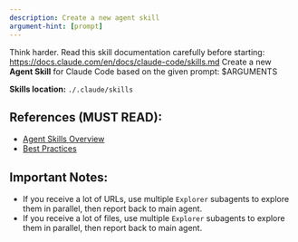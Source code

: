 ```yaml
---
description: Create a new agent skill
argument-hint: [prompt]
---
```


Think harder.
Read this skill documentation carefully before starting: https://docs.claude.com/en/docs/claude-code/skills.md
Create a new **Agent Skill** for Claude Code based on the given prompt:
<prompt>$ARGUMENTS</prompt>

**Skills location:** `./.claude/skills`

## References (MUST READ):
- [Agent Skills Overview](https://docs.claude.com/en/docs/agents-and-tools/agent-skills/overview.md)
- [Best Practices](https://docs.claude.com/en/docs/agents-and-tools/agent-skills/best-practices.md)

## Important Notes:
- If you receive a lot of URLs, use multiple `Explorer` subagents to explore them in parallel, then report back to main agent.
- If you receive a lot of files, use multiple `Explorer` subagents to explore them in parallel, then report back to main agent.